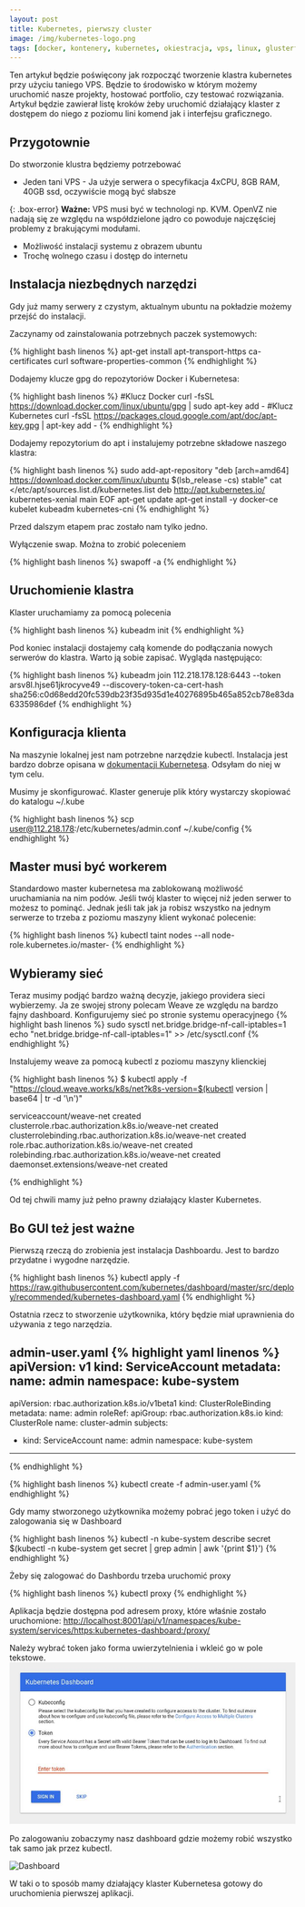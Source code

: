 ```yaml
---
layout: post
title: Kubernetes, pierwszy cluster 
image: /img/kubernetes-logo.png
tags: [docker, kontenery, kubernetes, okiestracja, vps, linux, glusterfs]
---
```


Ten artykuł będzie poświęcony jak rozpocząć tworzenie klastra kubernetes przy użyciu taniego VPS. Będzie to środowisko w którym możemy uruchomić nasze projekty, hostować portfolio, czy testować rozwiązania. Artykuł będzie zawierał listę kroków żeby uruchomić działający klaster z dostępem do niego z poziomu lini komend jak i interfejsu graficznego.

## Przygotownie 
Do stworzonie klustra będziemy potrzebować
* Jeden tani VPS - Ja użyje serwera o specyfikacja 4xCPU, 8GB RAM, 40GB ssd, oczywiście mogą być słabsze

{: .box-error}
**Ważne:** VPS musi być w technologi np. KVM. OpenVZ nie nadają się ze względu na współdzielone jądro co powoduje najczęściej problemy z brakującymi modułami.
* Możliwość instalacji systemu z obrazem ubuntu
* Trochę wolnego czasu i dostęp do internetu

## Instalacja niezbędnych narzędzi

Gdy już mamy serwery z czystym, aktualnym ubuntu na pokładzie możemy przejść do instalacji.

Zaczynamy od zainstalowania potrzebnych paczek systemowych:

{% highlight bash linenos %}
apt-get install     apt-transport-https     ca-certificates     curl     software-properties-common
{% endhighlight %}


Dodajemy klucze gpg do repozytoriów Docker i Kubernetesa:

{% highlight bash linenos %}
#Klucz Docker
curl -fsSL https://download.docker.com/linux/ubuntu/gpg | sudo apt-key add -
#Klucz Kubernetes
curl -fsSL https://packages.cloud.google.com/apt/doc/apt-key.gpg | apt-key add -
{% endhighlight %}

Dodajemy repozytorium do apt i instalujemy potrzebne składowe naszego klastra:

{% highlight bash linenos %}
sudo add-apt-repository "deb [arch=amd64] https://download.docker.com/linux/ubuntu $(lsb_release -cs) stable"
cat <<EOF >/etc/apt/sources.list.d/kubernetes.list
deb http://apt.kubernetes.io/ kubernetes-xenial main
EOF
apt-get update
apt-get install -y docker-ce kubelet kubeadm kubernetes-cni
{% endhighlight %}

Przed dalszym etapem prac zostało nam tylko jedno.

Wyłączenie swap. Można to zrobić poleceniem

{% highlight bash linenos %}
swapoff -a
{% endhighlight %}

## Uruchomienie klastra

Klaster uruchamiamy za pomocą polecenia

{% highlight bash linenos %}
kubeadm init
{% endhighlight %}

Pod koniec instalacji dostajemy całą komende do podłączania nowych serwerów do klastra. Warto ją sobie zapisać. Wygląda następująco:

{% highlight bash linenos %}
kubeadm join 112.218.178.128:6443 --token arsv8l.hjse61jkrocyve49 --discovery-token-ca-cert-hash sha256:c0d68edd20fc539db23f35d935d1e40276895b465a852cb78e83da6335986def
{% endhighlight %}

## Konfiguracja klienta

Na maszynie lokalnej jest nam potrzebne narzędzie kubectl. Instalacja jest bardzo dobrze opisana w [dokumentacji Kubernetesa](https://kubernetes.io/docs/tasks/tools/install-kubectl/). Odsyłam do niej w tym celu.

Musimy je skonfigurować. Klaster generuje plik który wystarczy skopiować do katalogu ~/.kube

{% highlight bash linenos %}
scp user@112.218.178:/etc/kubernetes/admin.conf ~/.kube/config
{% endhighlight %}

## Master musi być workerem

Standardowo master kubernetesa ma zablokowaną możliwość uruchamiania na nim podów. Jeśli twój klaster to więcej niż jeden serwer to możesz to pominąć.
Jednak jeśli tak jak ja robisz wszystko na jednym serwerze to trzeba z poziomu maszyny klient wykonać polecenie:

{% highlight bash linenos %}
kubectl taint nodes --all node-role.kubernetes.io/master-
{% endhighlight %}

## Wybieramy sieć

Teraz musimy podjąć bardzo ważną decyzje, jakiego providera sieci wybierzemy. Ja ze swojej strony polecam Weave ze względu na bardzo fajny dashboard. 
Konfigurujemy sieć po stronie systemu operacyjnego 
{% highlight bash linenos %}
sudo sysctl net.bridge.bridge-nf-call-iptables=1
echo "net.bridge.bridge-nf-call-iptables=1" >> /etc/sysctl.conf
{% endhighlight %}


Instalujemy weave za pomocą kubectl z poziomu maszyny klienckiej 

{% highlight bash linenos %}
$ kubectl apply -f "https://cloud.weave.works/k8s/net?k8s-version=$(kubectl version | base64 | tr -d '\n')"

serviceaccount/weave-net created
clusterrole.rbac.authorization.k8s.io/weave-net created
clusterrolebinding.rbac.authorization.k8s.io/weave-net created
role.rbac.authorization.k8s.io/weave-net created
rolebinding.rbac.authorization.k8s.io/weave-net created
daemonset.extensions/weave-net created

{% endhighlight %}

Od tej chwili mamy już pełno prawny działający klaster Kubernetes. 

## Bo GUI też jest ważne

Pierwszą rzeczą do zrobienia jest instalacja Dashboardu. Jest to bardzo przydatne i wygodne narzędzie.

{% highlight bash linenos %}
kubectl apply -f https://raw.githubusercontent.com/kubernetes/dashboard/master/src/deploy/recommended/kubernetes-dashboard.yaml
{% endhighlight %}

Ostatnia rzecz to stworzenie użytkownika, który będzie miał uprawnienia do używania z tego narzędzia.

admin-user.yaml
{% highlight yaml linenos %}
apiVersion: v1
kind: ServiceAccount
metadata:
  name: admin
  namespace: kube-system
---
apiVersion: rbac.authorization.k8s.io/v1beta1
kind: ClusterRoleBinding
metadata:
  name: admin
roleRef:
  apiGroup: rbac.authorization.k8s.io
  kind: ClusterRole
  name: cluster-admin
subjects:
- kind: ServiceAccount
  name: admin
  namespace: kube-system
---
{% endhighlight %}


{% highlight bash linenos %}
kubectl create -f admin-user.yaml
{% endhighlight %}

Gdy mamy stworzonego użytkownika możemy pobrać jego token i użyć do zalogowania się w Dashboard


{% highlight bash linenos %}
kubectl -n kube-system describe secret $(kubectl -n kube-system get secret | grep admin | awk '{print $1}')
{% endhighlight %}

Żeby się zalogować do Dashbordu trzeba uruchomić proxy

{% highlight bash linenos %}
kubectl proxy
{% endhighlight %}

Aplikacja będzie dostępna pod adresem proxy, które właśnie zostało uruchomione:
[http://localhost:8001/api/v1/namespaces/kube-system/services/https:kubernetes-dashboard:/proxy/](http://localhost:8001/api/v1/namespaces/kube-system/services/https:kubernetes-dashboard:/proxy/)

Należy wybrać token jako forma uwierzytelnienia i wkleić go w pole tekstowe.
![Dashboard](/img/kubernetes-dashboard.jpg)

Po zalogowaniu zobaczymy nasz dashboard gdzie możemy robić wszystko tak samo jak przez kubectl.


![Dashboard](/img/kubernetes-dashboard.png)

W taki o to sposób mamy działający klaster Kubernetesa gotowy do uruchomienia pierwszej aplikacji.

